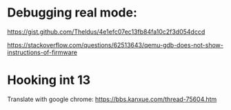 
# Debugging real mode:

https://gist.github.com/Theldus/4e1efc07ec13fb84fa10c2f3d054dccd

https://stackoverflow.com/questions/62513643/qemu-gdb-does-not-show-instructions-of-firmware


# Hooking int 13

Translate with google chrome:
https://bbs.kanxue.com/thread-75604.htm